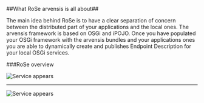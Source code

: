 ##What RoSe arvensis is all about##

The main idea behind RoSe is to have a clear separation of concern between the distributed part of your applications and the local ones. The arvensis framework is based on OSGi and iPOJO. Once you have populated your OSGi framework with the arvensis bundles and your applications ones you are able to dynamically create and publishes Endpoint Description for your local OSGi services.

###RoSe overview
 
![Service appears](https://github.com/barjo/arvensis/raw/develop/doc/img/Intro1.jpg)
***
![Service appears](https://github.com/barjo/arvensis/raw/develop/doc/img/Intro2.jpg)
